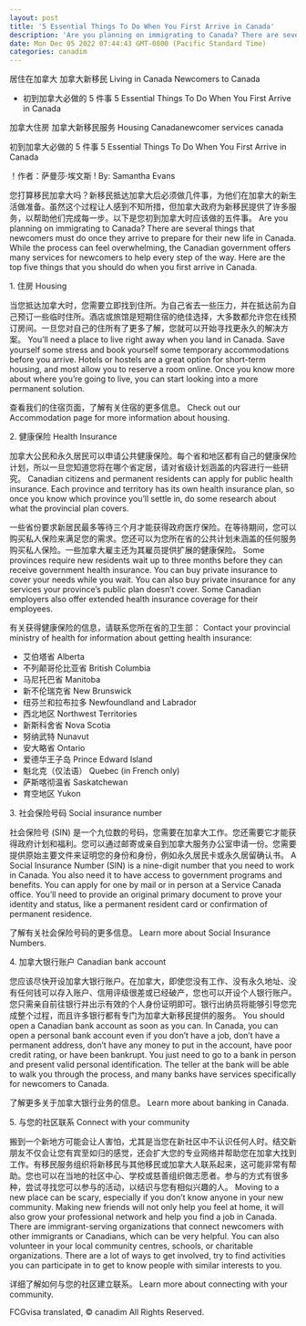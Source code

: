 ```yaml
---
layout: post
title: '5 Essential Things To Do When You First Arrive in Canada'
description: 'Are you planning on immigrating to Canada? There are several things that newcomers must do once they arrive to prepare for their new life in […]'
date: Mon Dec 05 2022 07:44:43 GMT-0800 (Pacific Standard Time)
categories: canadim
---
```


居住在加拿大 加拿大新移民	Living in Canada Newcomers to Canada
	
* 初到加拿大必做的 5 件事	  5 Essential Things To Do When You First Arrive in Canada
	
加拿大住房 加拿大新移民服务	Housing Canadanewcomer services canada
	
初到加拿大必做的 5 件事	5 Essential Things To Do When You First Arrive in Canada
	
！作者：萨曼莎·埃文斯	! By: Samantha Evans   
	
您打算移民加拿大吗？新移民抵达加拿大后必须做几件事，为他们在加拿大的新生活做准备。虽然这个过程让人感到不知所措，但加拿大政府为新移民提供了许多服务，以帮助他们完成每一步。以下是您初到加拿大时应该做的五件事。	Are you planning on immigrating to Canada? There are several things that newcomers must do once they arrive to prepare for their new life in Canada. While the process can feel overwhelming, the Canadian government offers many services for newcomers to help every step of the way. Here are the top five things that you should do when you first arrive in Canada.
		
1\. 住房 Housing
	
当您抵达加拿大时，您需要立即找到住所。为自己省去一些压力，并在抵达前为自己预订一些临时住所。酒店或旅馆是短期住宿的绝佳选择，大多数都允许您在线预订房间。一旦您对自己的住所有了更多了解，您就可以开始寻找更永久的解决方案。	You’ll need a place to live right away when you land in Canada. Save yourself some stress and book yourself some temporary accommodations before you arrive. Hotels or hostels are a great option for short-term housing, and most allow you to reserve a room online. Once you know more about where you’re going to live, you can start looking into a more permanent solution.
	
查看我们的住宿页面，了解有关住宿的更多信息。	Check out our Accommodation page for more information about housing.
	
2\. 健康保险 Health Insurance
	
加拿大公民和永久居民可以申请公共健康保险。每个省和地区都有自己的健康保险计划，所以一旦您知道您将在哪个省定居，请对省级计划涵盖的内容进行一些研究。	Canadian citizens and permanent residents can apply for public health insurance. Each province and territory has its own health insurance plan, so once you know which province you’ll settle in, do some research about what the provincial plan covers.
	
一些省份要求新居民最多等待三个月才能获得政府医疗保险。在等待期间，您可以购买私人保险来满足您的需求。您还可以为您所在省的公共计划未涵盖的任何服务购买私人保险。一些加拿大雇主还为其雇员提供扩展的健康保险。	Some provinces require new residents wait up to three months before they can receive government health insurance. You can buy private insurance to cover your needs while you wait. You can also buy private insurance for any services your province’s public plan doesn’t cover. Some Canadian employers also offer extended health insurance coverage for their employees.
	
有关获得健康保险的信息，请联系您所在省的卫生部：	Contact your provincial ministry of health for information about getting health insurance:
	
* 艾伯塔省	  Alberta
* 不列颠哥伦比亚省	  British Columbia
* 马尼托巴省	  Manitoba
* 新不伦瑞克省	  New Brunswick
* 纽芬兰和拉布拉多	  Newfoundland and Labrador
* 西北地区	  Northwest Territories
* 新斯科舍省	  Nova Scotia
* 努纳武特	  Nunavut
* 安大略省	  Ontario
* 爱德华王子岛	  Prince Edward Island
* 魁北克（仅法语）	  Quebec (in French only)
* 萨斯喀彻温省	  Saskatchewan
* 育空地区	  Yukon
	
3\. 社会保险号码 Social insurance number
	
社会保险号 (SIN) 是一个九位数的号码，您需要在加拿大工作。您还需要它才能获得政府计划和福利。您可以通过邮寄或亲自到加拿大服务办公室申请一份。您需要提供原始主要文件来证明您的身份和身份，例如永久居民卡或永久居留确认书。	A Social Insurance Number (SIN) is a nine-digit number that you need to work in Canada. You also need it to have access to government programs and benefits. You can apply for one by mail or in person at a Service Canada office. You’ll need to provide an original primary document to prove your identity and status, like a permanent resident card or confirmation of permanent residence.
	
了解有关社会保险号码的更多信息。	Learn more about Social Insurance Numbers.
	
4\. 加拿大银行账户 Canadian bank account
	
您应该尽快开设加拿大银行账户。在加拿大，即使您没有工作、没有永久地址、没有任何钱可以存入账户、信用评级很差或已经破产，您也可以开设个人银行账户。您只需亲自前往银行并出示有效的个人身份证明即可。银行出纳员将能够引导您完成整个过程，而且许多银行都有专门为加拿大新移民提供的服务。	You should open a Canadian bank account as soon as you can. In Canada, you can open a personal bank account even if you don’t have a job, don’t have a permanent address, don’t have any money to put in the account, have poor credit rating, or have been bankrupt. You just need to go to a bank in person and present valid personal identification. The teller at the bank will be able to walk you through the process, and many banks have services specifically for newcomers to Canada.
	
了解更多关于加拿大银行业务的信息。	Learn more about banking in Canada.
	
5\. 与您的社区联系 Connect with your community
	
搬到一个新地方可能会让人害怕，尤其是当您在新社区中不认识任何人时。结交新朋友不仅会让您有宾至如归的感觉，还会扩大您的专业网络并帮助您在加拿大找到工作。有移民服务组织将新移民与其他移民或加拿大人联系起来，这可能非常有帮助。您也可以在当地的社区中心、学校或慈善组织做志愿者。参与的方式有很多种，尝试寻找您可以参与的活动，以结识与您有相似兴趣的人。	Moving to a new place can be scary, especially if you don’t know anyone in your new community. Making new friends will not only help you feel at home, it will also grow your professional network and help you find a job in Canada. There are immigrant-serving organizations that connect newcomers with other immigrants or Canadians, which can be very helpful. You can also volunteer in your local community centres, schools, or charitable organizations. There are a lot of ways to get involved, try to find activities you can participate in to get to know people with similar interests to you.
	
详细了解如何与您的社区建立联系。	Learn more about connecting with your community.

FCGvisa translated, © canadim All Rights Reserved.
